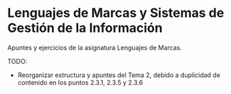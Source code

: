 # Lenguajes de Marcas y Sistemas de Gestión de la Información
Apuntes y ejercicios de la asignatura Lenguajes de Marcas.

TODO:

- Reorganizar estructura y apuntes del Tema 2, debido a duplicidad de contenido en los puntos 2.3.1, 2.3.5 y 2.3.6

